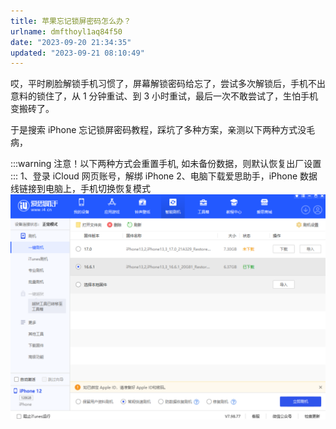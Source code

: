 ```yaml
---
title: 苹果忘记锁屏密码怎么办？
urlname: dmfthoyl1aq84f50
date: "2023-09-20 21:34:35"
updated: "2023-09-21 08:10:49"
---
```


哎，平时刷脸解锁手机习惯了，屏幕解锁密码给忘了，尝试多次解锁后，手机不出意料的锁住了，从 1 分钟重试、到 3 小时重试，最后一次不敢尝试了，生怕手机变搬砖了。

于是搜索 iPhone 忘记锁屏密码教程，踩坑了多种方案，亲测以下两种方式没毛病，

:::warning
注意！以下两种方式会重置手机, 如未备份数据，则默认恢复出厂设置
:::
1、登录 iCloud 网页账号，解绑 iPhone
2、电脑下载爱思助手，iPhone 数据线链接到电脑上，手机切换恢复模式
![image.png](https://raw.githubusercontent.com/itwangtian/itwangtian/images/a113c7517828ff667e694b3ba6603620.png)
